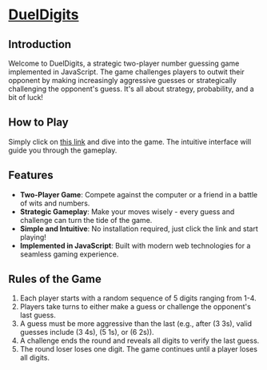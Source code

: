 # [DuelDigits](yangwangpku.github.io/DuelDigits/)

## Introduction
Welcome to DuelDigits, a strategic two-player number guessing game implemented in JavaScript. The game challenges players to outwit their opponent by making increasingly aggressive guesses or strategically challenging the opponent's guess. It's all about strategy, probability, and a bit of luck!

## How to Play
Simply click on [this link](yangwangpku.github.io/DuelDigits/) and dive into the game. The intuitive interface will guide you through the gameplay.

## Features
- **Two-Player Game**: Compete against the computer or a friend in a battle of wits and numbers.
- **Strategic Gameplay**: Make your moves wisely - every guess and challenge can turn the tide of the game.
- **Simple and Intuitive**: No installation required, just click the link and start playing!
- **Implemented in JavaScript**: Built with modern web technologies for a seamless gaming experience.

## Rules of the Game
1. Each player starts with a random sequence of 5 digits ranging from 1-4.
2. Players take turns to either make a guess or challenge the opponent's last guess.
3. A guess must be more aggressive than the last (e.g., after (3 3s), valid guesses include (3 4s), (5 1s), or (6 2s)).
4. A challenge ends the round and reveals all digits to verify the last guess.
5. The round loser loses one digit. The game continues until a player loses all digits.


